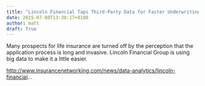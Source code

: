 ```yaml
---
title: "Lincoln Financial Taps Third-Party Data for Faster Underwriting"
date: 2015-07-08T13:38:17+0100
author: matt
draft: True
---
```

Many prospects for life insurance are turned off by the perception that the application process is long and invasive. Lincoln Financial Group is using big data to make it a little easier.

http://www.insurancenetworking.com/news/data-analytics/lincoln-financial...

